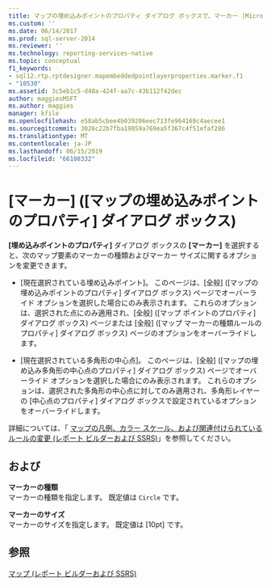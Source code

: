 ```yaml
---
title: マップの埋め込みポイントのプロパティ ダイアログ ボックスで、マーカー |Microsoft Docs
ms.custom: ''
ms.date: 06/14/2017
ms.prod: sql-server-2014
ms.reviewer: ''
ms.technology: reporting-services-native
ms.topic: conceptual
f1_keywords:
- sql12.rtp.rptdesigner.mapembeddedpointlayerproperties.marker.f1
- "10530"
ms.assetid: 3c5eb1c5-d40a-424f-aa7c-43b112f42dec
author: maggiesMSFT
ms.author: maggies
manager: kfile
ms.openlocfilehash: e58ab5cbee4b039206eec713fe964169c4aecee1
ms.sourcegitcommit: 3026c22b7fba19059a769ea5f367c4f51efaf286
ms.translationtype: MT
ms.contentlocale: ja-JP
ms.lasthandoff: 06/15/2019
ms.locfileid: "66108332"
---
```

# <a name="map-embedded-point-properties-dialog-box-marker"></a>[マーカー] ([マップの埋め込みポイントのプロパティ] ダイアログ ボックス)
  **[埋め込みポイントのプロパティ]** ダイアログ ボックスの **[マーカー]** を選択すると、次のマップ要素のマーカーの種類およびマーカー サイズに関するオプションを変更できます。  
  
-   [現在選択されている埋め込みポイント]。 このページは、[全般] ([マップの埋め込みポイントのプロパティ] ダイアログ ボックス) ページでオーバーライド オプションを選択した場合にのみ表示されます。 これらのオプションは、選択された点にのみ適用され、[全般] ([マップ ポイントのプロパティ] ダイアログ ボックス) ページまたは [全般] ([マップ マーカーの種類ルールのプロパティ] ダイアログ ボックス) ページのオプションをオーバーライドします。  
  
-   [現在選択されている多角形の中心点]。 このページは、[全般] ([マップの埋め込み多角形の中心点のプロパティ] ダイアログ ボックス) ページでオーバーライド オプションを選択した場合にのみ表示されます。 これらのオプションは、選択された多角形の中心点に対してのみ適用され、多角形レイヤーの [中心点のプロパティ] ダイアログ ボックスで設定されているオプションをオーバーライドします。  
  
 詳細については、「 [マップの凡例、カラー スケール、および関連付けられているルールの変更 &#40;レポート ビルダーおよび SSRS&#41;](report-design/change-map-legends-color-scale-and-associated-rules-report-builder-and-ssrs.md)」を参照してください。  
  
## <a name="options"></a>および  
 **マーカーの種類**  
 マーカーの種類を指定します。 既定値は `Circle` です。  
  
 **マーカーのサイズ**  
 マーカーのサイズを指定します。 既定値は [10pt] です。  
  
## <a name="see-also"></a>参照  
 [マップ (レポート ビルダーおよび SSRS)](report-design/maps-report-builder-and-ssrs.md)  
  
  
